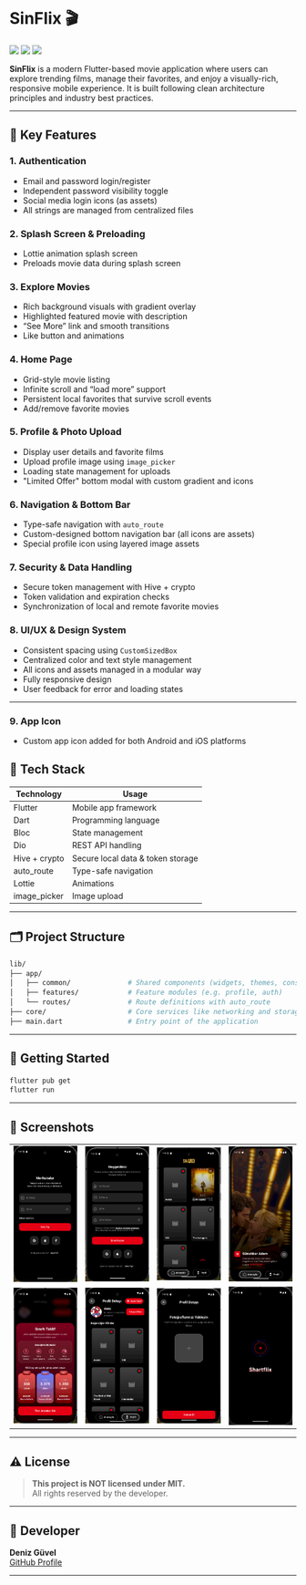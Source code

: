 # SinFlix 🎬

<p align="left">
  <img src="https://img.shields.io/badge/Flutter-3.19-blue?logo=flutter" />
  <img src="https://img.shields.io/badge/Platform-Android/iOS-green?logo=android" />
  <img src="https://img.shields.io/badge/Status-Active-brightgreen" />
</p>

**SinFlix** is a modern Flutter-based movie application where users can explore trending films, manage their favorites, and enjoy a visually-rich, responsive mobile experience. It is built following clean architecture principles and industry best practices.

---

## 🌟 Key Features

### 1. Authentication
- Email and password login/register
- Independent password visibility toggle
- Social media login icons (as assets)
- All strings are managed from centralized files

### 2. Splash Screen & Preloading
- Lottie animation splash screen
- Preloads movie data during splash screen

### 3. Explore Movies
- Rich background visuals with gradient overlay
- Highlighted featured movie with description
- “See More” link and smooth transitions
- Like button and animations

### 4. Home Page
- Grid-style movie listing
- Infinite scroll and “load more” support
- Persistent local favorites that survive scroll events
- Add/remove favorite movies

### 5. Profile & Photo Upload
- Display user details and favorite films
- Upload profile image using `image_picker`
- Loading state management for uploads
- "Limited Offer" bottom modal with custom gradient and icons

### 6. Navigation & Bottom Bar
- Type-safe navigation with `auto_route`
- Custom-designed bottom navigation bar (all icons are assets)
- Special profile icon using layered image assets

### 7. Security & Data Handling
- Secure token management with Hive + crypto
- Token validation and expiration checks
- Synchronization of local and remote favorite movies

### 8. UI/UX & Design System
- Consistent spacing using `CustomSizedBox`
- Centralized color and text style management
- All icons and assets managed in a modular way
- Fully responsive design
- User feedback for error and loading states

---
### 9. App Icon
- Custom app icon added for both Android and iOS platforms

## 🧠 Tech Stack

| Technology         | Usage                              |
|--------------------|------------------------------------|
| Flutter            | Mobile app framework               |
| Dart               | Programming language               |
| Bloc       | State management                   |
| Dio                | REST API handling                  |
| Hive + crypto      | Secure local data & token storage  |
| auto_route         | Type-safe navigation               |
| Lottie             | Animations                         |
| image_picker       | Image upload                       |

---

## 🗂️ Project Structure

```bash
lib/
├── app/
│   ├── common/              # Shared components (widgets, themes, constants)
│   ├── features/            # Feature modules (e.g. profile, auth)
│   └── routes/              # Route definitions with auto_route
├── core/                    # Core services like networking and storage
├── main.dart                # Entry point of the application
```

---

## 🚀 Getting Started

```bash
flutter pub get
flutter run
```

---

## 📸 Screenshots

<table>
  <tr>
    <td align="center"><img src="assets/screenshots/login.png" width="200" /></td>
    <td align="center"><img src="assets/screenshots/signup.png" width="200" /></td>
    <td align="center"><img src="assets/screenshots/home.png" width="200" /></td>
    <td align="center"><img src="assets/screenshots/explore.png" width="200" /></td>
  </tr>
  <tr>
    <td align="center"><img src="assets/screenshots/offer.png" width="200" /></td>
    <td align="center"><img src="assets/screenshots/profile.png" width="200" /></td>
    <td align="center"><img src="assets/screenshots/upload_photo.png" width="200" /></td>
    <td align="center"><img src="assets/screenshots/splash.png" width="200" /></td>
  </tr>
</table>

---

## ⚠️ License

> **This project is NOT licensed under MIT.**  
> All rights reserved by the developer.

---

## 👤 Developer

**Deniz Güvel**  
[GitHub Profile](https://github.com/your-username)

---